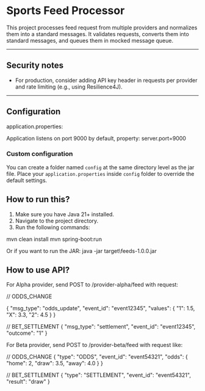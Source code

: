 # Sports Feed Processor

This project processes feed request from multiple providers and normalizes them into a standard messages. 
It validates requests, converts them into standard messages, and queues them in mocked message queue.

---

## Security notes

- For production, consider adding API key header in requests per provider and rate limiting (e.g., using Resilience4J).

---

## Configuration

application.properties:

Application listens on port 9000 by default, property:
server.port=9000

### Custom configuration

You can create a folder named `config` at the same directory level as the jar file. 
Place your `application.properties`  inside `config` folder to override the default settings.

## How to run this?

1. Make sure you have Java 21+ installed.
2. Navigate to the project directory.
3. Run the following commands:

mvn clean install
mvn spring-boot:run

Or if you want to run the JAR:
java -jar target\feeds-1.0.0.jar

## How to use API?

For Alpha provider, send POST to /provider-alpha/feed with request:

// ODDS_CHANGE

{
	"msg_type": "odds_update",
	"event_id": "event12345",
	"values": {
	"1": 1.5,
	"X": 3.3,
	"2": 4.5
	}
}

// BET_SETTLEMENT
{
	"msg_type": "settlement",
	"event_id": "event12345",
	"outcome": "1"
}

For Beta provider, send POST to /provider-beta/feed with request like:

// ODDS_CHANGE
{
	"type": "ODDS",
	"event_id": "event54321",
	"odds": {
	"home": 2,
	"draw": 3.5,
	"away": 4.0
	}
}

// BET_SETTLEMENT
{
	"type": "SETTLEMENT",
	"event_id": "event54321",
	"result": "draw"
}
